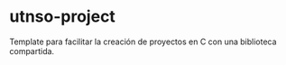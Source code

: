 # utnso-project
Template para facilitar la creación de proyectos en C con una biblioteca compartida.
